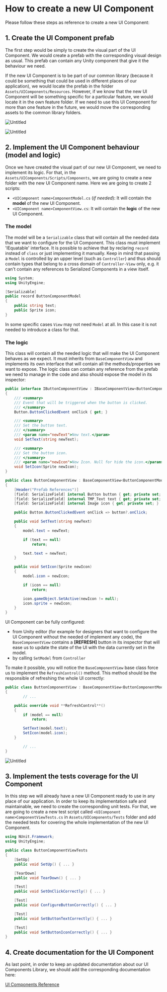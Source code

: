 # How to create a new UI Component

Please follow these steps as reference to create a new UI Component:

## 1. Create the UI Component prefab

The first step would be simply to create the visual part of the UI Component. We would create a prefab with the corresponding visual design as usual. This prefab can contain any Unity component that give it the behaviour we need.

If the new UI Component is to be part of our common library (because it could be something that could be used in different places of our application), we would locate the prefab in the folder `Assets/UIComponents/Resources`. However, if we know that the new UI Component will be something specific for a particular feature, we would locate it in the own feature folder. If we need to use this UI Component for more than one feature in the future, we would move the corresponding assets to the common library folders.

![Untitled](how-to-create-new-components/Untitled.png)

![Untitled](how-to-create-new-components/Untitled%201.png)

## 2. Implement the UI Component behaviour (model and logic)

Once we have created the visual part of our new UI Component, we need to implement its logic. For that, in the `Assets/UIComponents/Scripts/Components`, we are going to create a new folder with the new UI Component name. Here we are going to create 2 scripts:

- `<UIComponent name>ComponentModel.cs` (*if needed*): It will contain the **model** of the new UI Component.
- `<UIComponent name>ComponentView.cs`: It will contain the **logic** of the new UI Component.

### The model

The model will be a `Serializable` class that will contain all the needed data that we want to configure for the UI Component. 
This class must implement 'IEquatable<TModel>' interface. It is possible to achieve that by reclaring `record` instead of `class` or just implementing it manually.
Keep in mind that passing a `Model` is controlled by an upper level (such as `Controller`) and thus should contain types that belong to a cross domain of `Controller-View` only, e.g. it can't contain any references to Serialized Components in a view itself.

```csharp
using System;
using UnityEngine;

[Serializable]
public record ButtonComponentModel
{
    public string text;
    public Sprite icon;
}
```
In some specific cases `View` may not need `Model` at all. In this case it is not needed to introduce a class for that.
	
### The logic

This class will contain all the needed logic that will make the UI Component behaves as we expect. It must inherits from `BaseComponentView` and implements its own interface that will contain all the methods/properties we want to expose. The logic class can contain any reference from the prefab we need to manage in the code and also should expose the model in its inspector:

```csharp
public interface IButtonComponentView : IBaseComponentView<ButtonComponentModel>
{
    /// <summary>
    /// Event that will be triggered when the button is clicked.
    /// </summary>
    Button.ButtonClickedEvent onClick { get; }

    /// <summary>
    /// Set the button text.
    /// </summary>
    /// <param name="newText">New text.</param>
    void SetText(string newText);

    /// <summary>
    /// Set the button icon.
    /// </summary>
    /// <param name="newIcon">New Icon. Null for hide the icon.</param>
    void SetIcon(Sprite newIcon);
}

public class ButtonComponentView : BaseComponentView<ButtonComponentModel>, IButtonComponentView
{
    [Header("Prefab References")]
    [field: SerializeField] internal Button button { get; private set; }
    [field: SerializeField] internal TMP_Text text { get; private set; }
    [field: SerializeField] internal Image icon { get; private set; }

    public Button.ButtonClickedEvent onClick => button?.onClick;

    public void SetText(string newText)
    {
        model.text = newText;

        if (text == null)
            return;

        text.text = newText;
    }

    public void SetIcon(Sprite newIcon)
    {
        model.icon = newIcon;

        if (icon == null)
            return;

        icon.gameObject.SetActive(newIcon != null);
        icon.sprite = newIcon;
    }
}
```
UI Component can be fully configured:
- from Unity editor (for example for designers that want to configure the UI Component without the needed of implement any code), the `BaseComponentView` contains a **[REFRESH]** button in its inspector that will ease us to update the state of the UI with the data currently set in the model.
- by calling `SetModel` from `Controller`

To make it possible, you will notice the `BaseComponentView` base class force us to implement the `RefreshControl()` method. This method should be the responsible of refreshing the whole UI correctly:

```csharp
public class ButtonComponentView : BaseComponentView<ButtonComponentModel>, IButtonComponentView
{
		// ...

    public override void **RefreshControl**()
    {
        if (model == null)
            return;

        SetText(model.text);
        SetIcon(model.icon);
    }

		// ...
}
```

![Untitled](how-to-create-new-components/Untitled%202.png)

## 3. Implement the tests coverage for the UI Component

In this step we will already have a new UI Component ready to use in any place of our application. In order to keep its implementation safe and maintainable, we need to create the corresponding unit tests. For that, we are going to create a new test script called `<UIComponent name>ComponentViewTests.cs` in `Assets/UIComponents/Tests` folder and add the needed tests for covering the whole implementation of the new UI Component.

```csharp
using NUnit.Framework;
using UnityEngine;

public class ButtonComponentViewTests
{
    [SetUp]
    public void SetUp() { ... }

    [TearDown]
    public void TearDown() { ... }

    [Test]
    public void SetOnClickCorrectly() { ... }

    [Test]
    public void ConfigureButtonCorrectly() { ... }

    [Test]
    public void SetButtonTextCorrectly() { ... }

    [Test]
    public void SetButtonIconCorrectly() { ... }
}
```

## 4. Create documentation for the UI Component

As last point, in order to keep an updated documentation about our UI Components Library, we should add the corresponding documentation here:

[UI Components Reference](ui-components-reference.md)
